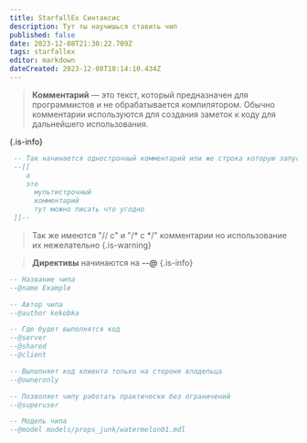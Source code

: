 ```yaml
---
title: StarfallEx Синтаксис
description: Тут ты научишься ставить чип
published: false
date: 2023-12-08T21:30:22.709Z
tags: starfallex
editor: markdown
dateCreated: 2023-12-08T18:14:10.434Z
---
```



> **Комментарий** — это текст, который предназначен для программистов и не обрабатывается компилятором. Обычно комментарии используются для создания заметок к коду для дальнейшего использования.
> 
{.is-info}



```lua
 -- Так начинается однострочный комментарий или же строка которую запускать не надо
 --[[ 
 	а
    это
      мультистрочный 
      комментарий
      тут можно писать что угодно 
 ]]--

```
> Так же имеются "// c" и "/* c */" комментарии но использование их нежелательно
{.is-warning}

>  **Директивы** начинаются на **--@** 
{.is-info}

 ```lua
 -- Название чипа
 --@name Example
 
 -- Автор чипа
 --@author kekobka
 
 -- Где будет выполнятся код
 --@server
 --@shared
 --@client
 
 -- Выполняет код клиента только на стороне владельца
 --@owneronly
 
 -- Позволяет чипу работать практически без ограничений
 --@superuser
 
 -- Модель чипа
 --@model models/props_junk/watermelon01.mdl
 ```
